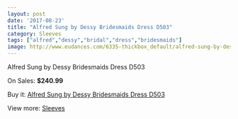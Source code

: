 ```yaml
---
layout: post
date: '2017-08-23'
title: "Alfred Sung by Dessy Bridesmaids Dress D503"
category: Sleeves
tags: ["alfred","dessy","bridal","dress","bridesmaids"]
image: http://www.eudances.com/6335-thickbox_default/alfred-sung-by-dessy-bridesmaids-dress-d503.jpg
---
```

Alfred Sung by Dessy Bridesmaids Dress D503

On Sales: **$240.99**
<a href="https://www.eudances.com/en/sleeves/2294-alfred-sung-by-dessy-bridesmaids-dress-d503.html"><amp-img layout="responsive" width="600" height="600" src="//www.eudances.com/6335-thickbox_default/alfred-sung-by-dessy-bridesmaids-dress-d503.jpg" alt="Alfred Sung by Dessy Bridesmaids Dress D503 0" /></a>
<a href="https://www.eudances.com/en/sleeves/2294-alfred-sung-by-dessy-bridesmaids-dress-d503.html"><amp-img layout="responsive" width="600" height="600" src="//www.eudances.com/6336-thickbox_default/alfred-sung-by-dessy-bridesmaids-dress-d503.jpg" alt="Alfred Sung by Dessy Bridesmaids Dress D503 1" /></a>

Buy it: [Alfred Sung by Dessy Bridesmaids Dress D503](https://www.eudances.com/en/sleeves/2294-alfred-sung-by-dessy-bridesmaids-dress-d503.html "Alfred Sung by Dessy Bridesmaids Dress D503")

View more: [Sleeves](https://www.eudances.com/en/26-sleeves "Sleeves")